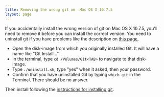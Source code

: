 ```yaml
---
title: Removing the wrong git on  Mac OS X 10.7.5
layout: page
---
```



If you accidentally install the wrong version of git on Mac OS X 10.7.5, you'll need to remove it before you
can install the correct version.  You need to uninstall git if you have problems like the description on [this page](http://stackoverflow.com/questions/23448318/git-segmentation-fault-11), 

- Open the disk-image from which you originally installed Git. It will have a name like "Git Install…".
- In the terminal, type `cd /Volumes/Git<TAB>` to navigate to that disk-image.
- Type `./uninstall.sh`, type "yes" when it asked, then your password.
- Confirm that you have uninstalled Git by typing `which git` in the Terminal. There should be no answer.

Then install following the [instructions for installing git](../../install-git).


